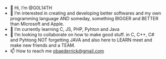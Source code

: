 - 👋 Hi, I’m @G0L14TH
- 👀 I’m interested in creating and developing better softwares and my own programming language AND someday, something BIGGER and BETTER than Microsoft and Apple. 
- 🌱 I’m currently learning C, JS, PHP, Pyhton and Java
- 💞️ I’m looking to collaborate on how to make good stuff. in C, C++, C# and Pyhtong NOT forgetting JAVA and also here to LEARN meet and make new friends and a TEAM.
- 📫 How to reach me obaederrick@gmail.com

<!---
G0L14TH/G0L14TH is a ✨ special ✨ repository because its `README.md` (this file) appears on your GitHub profile.
You can click the Preview link to take a look at your changes.
--->
